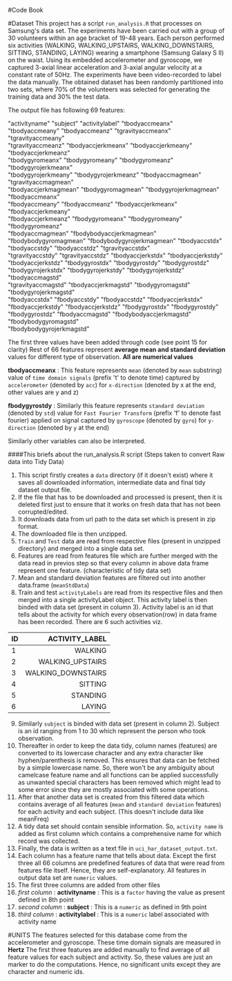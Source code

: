 #Code Book

#Dataset
This project has a script `run_analysis.R` that processes on Samsung's data set.
The experiments have been carried out with a group of 30 volunteers within an age bracket of 19-48 years. Each person performed six activities (WALKING, WALKING_UPSTAIRS, WALKING_DOWNSTAIRS, SITTING, STANDING, LAYING) wearing a smartphone (Samsung Galaxy S II) on the waist. Using its embedded accelerometer and gyroscope, we captured 3-axial linear acceleration and 3-axial angular velocity at a constant rate of 50Hz. The experiments have been video-recorded to label the data manually. The obtained dataset has been randomly partitioned into two sets, where 70% of the volunteers was selected for generating the training data and 30% the test data.

The output file has following 69 features:
  
"activityname"             "subject"                  "activitylabel"            "tbodyaccmeanx"           
"tbodyaccmeany"            "tbodyaccmeanz"            "tgravityaccmeanx"         "tgravityaccmeany"        
"tgravityaccmeanz"         "tbodyaccjerkmeanx"        "tbodyaccjerkmeany"        "tbodyaccjerkmeanz"       
"tbodygyromeanx"           "tbodygyromeany"           "tbodygyromeanz"           "tbodygyrojerkmeanx"      
"tbodygyrojerkmeany"       "tbodygyrojerkmeanz"       "tbodyaccmagmean"          "tgravityaccmagmean"      
"tbodyaccjerkmagmean"      "tbodygyromagmean"         "tbodygyrojerkmagmean"     "fbodyaccmeanx"           
"fbodyaccmeany"            "fbodyaccmeanz"            "fbodyaccjerkmeanx"        "fbodyaccjerkmeany"       
"fbodyaccjerkmeanz"        "fbodygyromeanx"           "fbodygyromeany"           "fbodygyromeanz"          
"fbodyaccmagmean"          "fbodybodyaccjerkmagmean"  "fbodybodygyromagmean"     "fbodybodygyrojerkmagmean"
"tbodyaccstdx"             "tbodyaccstdy"             "tbodyaccstdz"             "tgravityaccstdx"         
"tgravityaccstdy"          "tgravityaccstdz"          "tbodyaccjerkstdx"         "tbodyaccjerkstdy"        
"tbodyaccjerkstdz"         "tbodygyrostdx"            "tbodygyrostdy"            "tbodygyrostdz"           
"tbodygyrojerkstdx"        "tbodygyrojerkstdy"        "tbodygyrojerkstdz"        "tbodyaccmagstd"          
"tgravityaccmagstd"        "tbodyaccjerkmagstd"       "tbodygyromagstd"          "tbodygyrojerkmagstd"     
"fbodyaccstdx"             "fbodyaccstdy"             "fbodyaccstdz"             "fbodyaccjerkstdx"        
"fbodyaccjerkstdy"         "fbodyaccjerkstdz"         "fbodygyrostdx"            "fbodygyrostdy"           
"fbodygyrostdz"            "fbodyaccmagstd"           "fbodybodyaccjerkmagstd"   "fbodybodygyromagstd"     
"fbodybodygyrojerkmagstd" 

The first three values have been added through code (see point 15 for clarity)
Rest of 66 features represent **average mean and standard deviation** values for different type of observation.
**All are numerical values**

**tbodyaccmeanx** : This feature represents `mean` (denoted by `mean` substring) value of `time domain signals` (prefix 't' to denote time) captured by `accelerometer` (denoted by `acc`) for `x-direction` (denoted by x at the end, other values are y and z)

**fbodygyrostdy** : Similarly this feature represents `standard deviation` (denoted by `std`) value for `Fast Fourier Transform` (prefix 'f' to denote fast fourier) applied on signal captured by `gyroscope` (denoted by `gyro`) for `y-direction` (denoted by `y` at the end)

Similarly other variables can also be interpreted.

####This briefs about the run_analysis.R script (Steps taken to convert Raw data into Tidy Data)

1. This script firstly creates a `data` directory (if it doesn't exist) where it saves all downloaded information, intermediate data and final tidy dataset output file.
2. If the file that has to be downloaded and processed is present, then it is deleted first just to ensure that it works on fresh data that has not been corrupted/edited.
3. It downloads data from url path to the data set which is present in zip format.
4. The downloaded file is then unzipped.
5. `Train` and `Test` data are read from respective files (present in unzipped directory) and merged into a single data set.
6. Features are read from features file which are further merged with the data read in previos step so that every column in above data frame represent one feature. (characteristic of tidy data set)
7. Mean and standard deviation features are filtered out into another data.frame (`meanStdData`)
8. Train and test `activityLabels` are read from its respective files and then merged into a single activityLabel object. This activity label is then binded with data set (present in column 3). Activity label is an id that tells about the activity for which every observation(row) in data frame has been recorded. There are 6 such activities viz.

  |ID | ACTIVITY_LABEL|
|---|---------------:|
|1 | WALKING|
|2 | WALKING_UPSTAIRS|
|3 | WALKING_DOWNSTAIRS|
|4 | SITTING|
|5 | STANDING|
|6 | LAYING|

9. Similarly `subject` is binded with data set (present in column 2). Subject is an id ranging from 1 to 30 which represent the person who took observation.
10. Thereafter in order to keep the data tidy, column names (features) are converted to its lowercase character and any extra character like hyphen/parenthesis is removed. This ensures that data can be fetched by a simple lowercase name. So, there won't be any ambiguity about camelcase feature name and all functions can be applied successfully as unwanted special characters has been removed which might lead to some error since they are mostly associated with some operations.
11. After that another data set is created from this filtered data which contains average of all features (`mean` and `standard deviation` features) for each activity and each subject. (This doesn't include data like meanFreq)
12. A tidy data set should contain sensible information. So, `activity name` is added as first column which contains a comprehensive name for which record was collected.
13. Finally, the data is written as a text file in `uci_har_dataset_output.txt`.
14. Each column has a feature name that tells about data. Except the first three all 66 columns are predefined features of data that were read from features file itself. Hence, they are self-explanatory. All features in output data set are `numeric` values.
15. The first three columns are added from other files
  1. _first column_ : **activityname** : This is a `factor` having the value as present defined in 8th point
  2. _second column_ : **subject** : This is a `numeric` as defined in 9th point
  3. _third column_ : **activitylabel** : This is a `numeric` label associated with activity name

#UNITS
The features selected for this database come from the accelerometer and gyroscope. These time domain signals are measured in **Hertz**
The first three features are added manually to find average of all feature values for each subject and activity. So, these values are just an marker to do the computations. Hence, no significant units except they are character and numeric ids.
